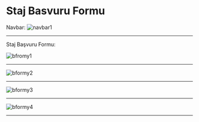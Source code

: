 # Staj Basvuru Formu

Navbar:
![navbar1](https://github.com/user-attachments/assets/ef8e5b28-4cd0-4e43-ba6a-9aa004dd7c5b)
<hr>
Staj Başvuru Formu:




![bfromy1](https://github.com/user-attachments/assets/08095d8a-7c58-4ed5-bb33-74c5ed158ebe)




<hr>



![bformy2](https://github.com/user-attachments/assets/a107916f-d7a9-4d0b-8de7-ce8f39809212)



<hr>


![bformy3](https://github.com/user-attachments/assets/5e858e9d-0d2a-486a-9daf-a082123e5ea3)



<hr>


![bformy4](https://github.com/user-attachments/assets/e5612793-865b-47c5-b5e8-d40a976cdf64)



<hr>




